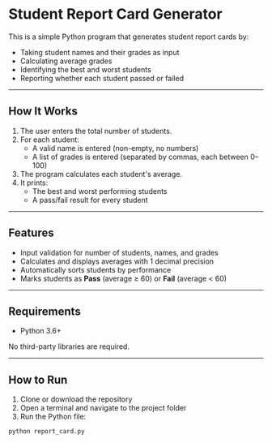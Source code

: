 #  Student Report Card Generator

This is a simple Python program that generates student report cards by:
- Taking student names and their grades as input
- Calculating average grades
- Identifying the best and worst students
- Reporting whether each student passed or failed

---

##  How It Works

1. The user enters the total number of students.
2. For each student:
   - A valid name is entered (non-empty, no numbers)
   - A list of grades is entered (separated by commas, each between 0–100)
3. The program calculates each student's average.
4. It prints:
   - The best and worst performing students
   - A pass/fail result for every student

---

##  Features

- Input validation for number of students, names, and grades
- Calculates and displays averages with 1 decimal precision
- Automatically sorts students by performance
- Marks students as **Pass** (average ≥ 60) or **Fail** (average < 60)

---

##  Requirements

- Python 3.6+

No third-party libraries are required.

---

##  How to Run

1. Clone or download the repository
2. Open a terminal and navigate to the project folder
3. Run the Python file:
```bash
python report_card.py
